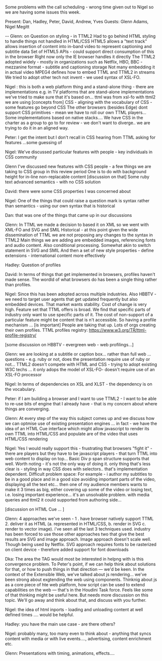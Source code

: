 Some problems with the call scheduling - wrong time given out to Nigel so we are having some issues this week.

Present: Dan, Hadley, Peter, David, Andrew, Yves
Guests: Glenn Adams, Nigel Megitt

--
Glenn:
on Question on styling - in TTML2
		Had to go behind HTML styling to handle things not handled in HTML/CSS
		HTML5 allows a "text track" allows insertion of content into in-band video to represent captioning and subtitle data
		Set of HTML5 APIs - could support direct consumption of this in the browser
		Right now only the IE browser handles it directly
		The TTML2 adopted widely - mostly in organizations such as Netflix, HBO, BBC - mezzanine format - subtitle and captioning storage
		Not many embedding it in actual video
		MPEG4 defines how to embed TTML and TTML2 in streams
		We tried to adopt other tech not invent - we used syntax of XSL-FO.

Nigel :
		this is both a web platform thing and a stand-alone thing - there are implementations e.g. in TV platforms that are stand-alone implementations
		we've tried to make sure that it's based on... ttml was from xsl-fo
		with ttml2 we are using [concepts from] CSS - aligning with the vocabulary of CSS - some features go beyond CSS
		The other browsers (besides Edge) dont support CSS primitives - mean we have to roll our own TTML players...
		Some implementations based on native stacks....
		We have CSS in the charter as a group to go to for review - we don't want to diverge.. we are trying to do it in an aligned way.

Peter: 
		I get the intent but I don't recall in CSS hearing from TTML asking for features
		...some guessing of

Nigel:
		We've discussed particular features with people - key individuals in CSS community

Glenn 
		I've discussed new features with CSS people - a few things we are taking to CSS group in this review period
		One is to do with background height for in-line non-replacable content [discussion on that]
		Some ruby text advanced semantics - with no CSS solution

David:
		there were some CSS properties I was concerned about

Nigel:
		One of the things that could raise a question mark is syntax rather than semantics - using our own syntax
		that is historical

Dan:
		that was one of the things that came up in our discussions

Glenn: 
		In TTML we made a decision to based it on XML so we went with XML-FO and SVG and SMIL
		Historical - at this point given the wide dissemination of TTML we are not proposing any changes to the syntax in TTML2
		Main things we are adding are embedded images, referencing fonts and audio content. Also conditional processing. Somewhat akin to switch statement in SVG and SMIL
		And then a set of new style properties - define extensions - international content more effectively

Hadley:
		Question of profiles

David:
		In terms of things that get implemented in browsers, profiles haven't made sense. The wordld of what browsers do has been a single thing rather than profiles.

Nigel:
		Since this has been adopted across multiple industries. Also HBBTV - we need to target user agents that get updated frequently but also embedded devices. That market
		wants stability. Cost of change is very high. Feature set that TTML offers is broad. We find that specific parts of industry only want to use specific parts of it.
		The cost of non-support of a particular feature might be content that is n't accessible.
		So having a profile mechanism ... [is important]
		People are taking that up. Lots of orgs creating their own profiles.  TTML profiles registry: https://www.w3.org/TR/ttml-profile-registry/

[some discussion on HBBTV - evergreen web - web profilings...]

Glenn: 
		we are looking at a subtitle or caption box... rather than full web ...
		questions - e.g. ruby or not, does the presentation require use of ruby or not...
		TTML2 doesn't compete with HTML and CSS - trying to adopt existing W3C techs ... it only adops the model of XSL-FO- doesn't require use of an XSL-FO processor

Nigel:
		In terms of dependencies on XSL and XLST - the dependency is on the vocabulary. 

Peter: 
		if I am building a browser and I want to use TTML2 - I want to be able to re-use bits of engine that I already have - that is my concern about where things are converging.

Glenn:
		At every step of the way this subject comes up and we discuss how we can optmise use of existing presentation engines ... 
		in fact - we have the idea of an HTML Cue interface which might allow javascript to render its own TTML into HTML/CSS and populate are of the video that uses HTML/CSS rendering

Nigel:
		Yes I would really support this - frustrating that browsers "fight it" - there are players but they have to be javascript players - that turn TTML into web content to display on top...
		Basic Div p span structure supports that well.
		Worth noting - it's not the only way of doing it.
		only thing that's less clear is - styling in way CSS does with selectors.. that's implementation dependent.
		Difficult problem space: For example - i author my subtitles to be in a good place and in a good size avoiding important parts of the video, displaying all the text etc... then one of my audience members wants to make it 3 times as big, either covering up some of the video or losing text, i.e. losing important experience... it's an unsolvable problem.
		with media queries and ttml2 it could supported from authoring side...

[discussion on HTML Cue ... ]

Glenn:
		4 approaches we've seen - 1 . have browser natively support TTML 2. deliver it as HTML (a. represented in HTML/CSS, b. render in SVG c. render to vector image). i've seen all the last 3 techniques used.
		industry has been forced to use those other approaches
		two that give the best results are SVG and image approach. Image approach doesn't scale well. Though being used by Netflix.
		SVG approach requires fonts to be rasterized on client device - therefore added support for font downloads


Dka:
		The area the TAG would most be interested in helpng with is this convergence problem.  To Peter's point, if we can help think about solutions for that, or how to push things in that direction — we'd be keen.  In the context of the Extensible Web, we've talked about js rendering... we've been strong about exgtending the web using components. Thinknig about js as a core piece of hte web platform, how script can be used to extend capabilities on the web — that's in the Houdini Task force. Feels like some of that thinking might be useful here. But needs more discussion on this topic.  We'll go away and think about that, and discuss with you further. 

Nigel: 
		the idea of html inports - loading and unloading content at well defined times .... would be helpful.

Hadley: 
		you have the main use case -  are there others?

Nigel:
		probably many, too many even to think about - anything that syncs content with media or with live events...., advertising, content enrichment etc.

Glenn:
		Presentations with timing, animations, effects....



